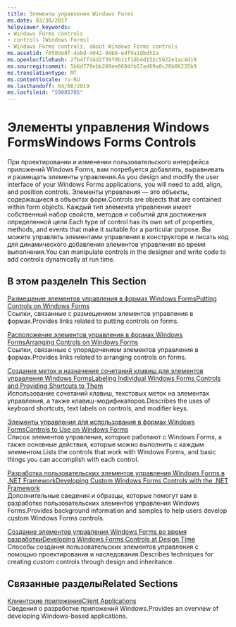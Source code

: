 ```yaml
---
title: Элементы управления Windows Forms
ms.date: 03/30/2017
helpviewer_keywords:
- Windows Forms controls
- controls [Windows Forms]
- Windows Forms controls, about Windows Forms controls
ms.assetid: f050de8f-4ebd-4042-94b8-edf9a1dbd52a
ms.openlocfilehash: 2fb4ffd4d2f39f0b11f1db4d152c5922e1ac4d19
ms.sourcegitcommit: 5b6d778ebb269ee6684fb57ad69a8c28b06235b9
ms.translationtype: MT
ms.contentlocale: ru-RU
ms.lasthandoff: 04/08/2019
ms.locfileid: "59085705"
---
```

# <a name="windows-forms-controls"></a><span data-ttu-id="19cdc-102">Элементы управления Windows Forms</span><span class="sxs-lookup"><span data-stu-id="19cdc-102">Windows Forms Controls</span></span>
<span data-ttu-id="19cdc-103">При проектировании и изменении пользовательского интерфейса приложений Windows Forms, вам потребуется добавлять, выравнивать и размещать элементы управления.</span><span class="sxs-lookup"><span data-stu-id="19cdc-103">As you design and modify the user interface of your Windows Forms applications, you will need to add, align, and position controls.</span></span> <span data-ttu-id="19cdc-104">Элементы управления — это объекты, содержащиеся в объектах форм.</span><span class="sxs-lookup"><span data-stu-id="19cdc-104">Controls are objects that are contained within form objects.</span></span> <span data-ttu-id="19cdc-105">Каждый тип элемента управления имеет собственный набор свойств, методов и событий для достижения определенной цели.</span><span class="sxs-lookup"><span data-stu-id="19cdc-105">Each type of control has its own set of properties, methods, and events that make it suitable for a particular purpose.</span></span> <span data-ttu-id="19cdc-106">Вы можете управлять элементами управления в конструкторе и писать код для динамического добавления элементов управления во время выполнения.</span><span class="sxs-lookup"><span data-stu-id="19cdc-106">You can manipulate controls in the designer and write code to add controls dynamically at run time.</span></span>  
  
## <a name="in-this-section"></a><span data-ttu-id="19cdc-107">В этом разделе</span><span class="sxs-lookup"><span data-stu-id="19cdc-107">In This Section</span></span>  
 [<span data-ttu-id="19cdc-108">Размещение элементов управления в формах Windows Forms</span><span class="sxs-lookup"><span data-stu-id="19cdc-108">Putting Controls on Windows Forms</span></span>](putting-controls-on-windows-forms.md)  
 <span data-ttu-id="19cdc-109">Ссылки, связанные с размещением элементов управления в формах.</span><span class="sxs-lookup"><span data-stu-id="19cdc-109">Provides links related to putting controls on forms.</span></span>  
  
 [<span data-ttu-id="19cdc-110">Расположение элементов управления в формах Windows Forms</span><span class="sxs-lookup"><span data-stu-id="19cdc-110">Arranging Controls on Windows Forms</span></span>](arranging-controls-on-windows-forms.md)  
 <span data-ttu-id="19cdc-111">Ссылки, связанные с упорядочением элементов управления в формах.</span><span class="sxs-lookup"><span data-stu-id="19cdc-111">Provides links related to arranging controls on forms.</span></span>  
  
 [<span data-ttu-id="19cdc-112">Создание меток и назначение сочетаний клавиш для элементов управления Windows Forms</span><span class="sxs-lookup"><span data-stu-id="19cdc-112">Labeling Individual Windows Forms Controls and Providing Shortcuts to Them</span></span>](labeling-individual-windows-forms-controls-and-providing-shortcuts-to-them.md)  
 <span data-ttu-id="19cdc-113">Использование сочетаний клавиш, текстовых меток на элементах управления, а также клавиш-модификаторов.</span><span class="sxs-lookup"><span data-stu-id="19cdc-113">Describes the uses of keyboard shortcuts, text labels on controls, and modifier keys.</span></span>  
  
 [<span data-ttu-id="19cdc-114">Элементы управления для использования в формах Windows Forms</span><span class="sxs-lookup"><span data-stu-id="19cdc-114">Controls to Use on Windows Forms</span></span>](controls-to-use-on-windows-forms.md)  
 <span data-ttu-id="19cdc-115">Список элементов управления, которые работают с Windows Forms, а также основные действия, которые можно выполнить с каждым элементом.</span><span class="sxs-lookup"><span data-stu-id="19cdc-115">Lists the controls that work with Windows Forms, and basic things you can accomplish with each control.</span></span>  
  
 [<span data-ttu-id="19cdc-116">Разработка пользовательских элементов управления Windows Forms в .NET Framework</span><span class="sxs-lookup"><span data-stu-id="19cdc-116">Developing Custom Windows Forms Controls with the .NET Framework</span></span>](developing-custom-windows-forms-controls.md)  
 <span data-ttu-id="19cdc-117">Дополнительные сведения и образцы, которые помогут вам в разработке пользовательских элементов управления Windows Forms.</span><span class="sxs-lookup"><span data-stu-id="19cdc-117">Provides background information and samples to help users develop custom Windows Forms controls.</span></span>  
  
 [<span data-ttu-id="19cdc-118">Создание элементов управления Windows Forms во время разработки</span><span class="sxs-lookup"><span data-stu-id="19cdc-118">Developing Windows Forms Controls at Design Time</span></span>](developing-windows-forms-controls-at-design-time.md)  
 <span data-ttu-id="19cdc-119">Способы создания пользовательских элементов управления с помощью проектирования и наследования.</span><span class="sxs-lookup"><span data-stu-id="19cdc-119">Describes techniques for creating custom controls through design and inheritance.</span></span>  
  
## <a name="related-sections"></a><span data-ttu-id="19cdc-120">Связанные разделы</span><span class="sxs-lookup"><span data-stu-id="19cdc-120">Related Sections</span></span>  
 [<span data-ttu-id="19cdc-121">Клиентские приложения</span><span class="sxs-lookup"><span data-stu-id="19cdc-121">Client Applications</span></span>](../../develop-client-apps.md)  
 <span data-ttu-id="19cdc-122">Сведения о разработке приложений Windows.</span><span class="sxs-lookup"><span data-stu-id="19cdc-122">Provides an overview of developing Windows-based applications.</span></span>  
